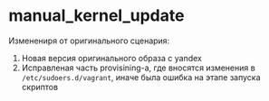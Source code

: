 # manual_kernel_update

Изменениря от оригинального сценария:
1. Новая версия оригинального образа с yandex 
2. Исправленая часть provisining-a, где вносятся изменения в `/etc/sudoers.d/vagrant`, иначе была ошибка на этапе запуска скриптов
